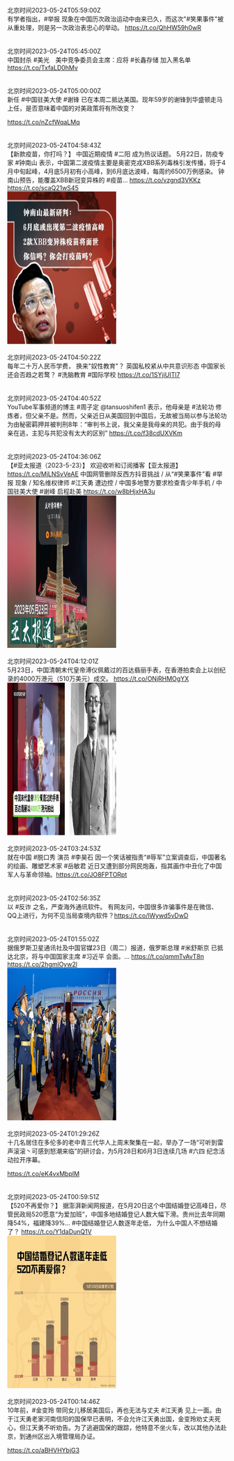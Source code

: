 北京时间2023-05-24T05:59:00Z<br>有学者指出，#举报 现象在中国历次政治运动中由来已久，而这次"#笑果事件"被从重处理，则是另一次政治表忠心的举动。
https://t.co/QhHW59h0wR<br><br><br>北京时间2023-05-24T05:45:00Z<br>中国封杀 #美光　美中竞争委员会主席：应将 #长鑫存储 加入黑名单 https://t.co/TxfaLD0hMv<br><br><br>北京时间2023-05-24T05:00:00Z<br>新任 #中国驻美大使 #谢锋 已在本周二抵达美国。现年59岁的谢锋到华盛顿走马上任，是否意味着中国的对美政策将有所改变？

https://t.co/nZcfWqaLMq<br><br><br>北京时间2023-05-24T04:58:43Z<br>【新款疫苗，你打吗？】
中国近期疫情 #二阳 成为热议话题。
5月22日，防疫专家 #钟南山 表示，中国第二波疫情主要是奥密克戎XBB系列毒株引发传播，将于4月中旬起峰，4月底5月初有小高峰，到6月底达波峰，每周约6500万例感染。
钟南山预告，能覆盖XBB新冠变异株的 #疫苗… https://t.co/vzgnd3VKKz https://t.co/scaQ21wS45<br><img src='/temp/image/2023/u-Month-5/1661114460138774557_0.jpg' width='250' height='350'><br><br>北京时间2023-05-24T04:50:22Z<br>每年二十万人民币学费， 换来"奴性教育"？
英国私校紧从中共意识形态   中国家长还会否趋之若鹜？
#洗脑教育 #国际学校  https://t.co/1SYjiUITl7<br><br><br>北京时间2023-05-24T04:40:52Z<br>YouTube军事频道的博主 #周子定
@tansuoshifen1 表示，他母亲是 #法轮功 修炼者，但父亲不是。然而，父亲近日从美国回到中国后，无故被当局以参与法轮功为由秘密羁押并被判刑8年：“审判书上说，我父亲是我母亲的共犯。由于我的母亲在逃，主犯与共犯没有太大的区别”
https://t.co/f38cdUXVKm<br><br><br>北京时间2023-05-24T04:36:06Z<br>【#亚太报道（2023-5-23）】
欢迎收听和订阅播客【亚太报道】 https://t.co/MjLNSvVeAE
中国网管删除反西方抖音挑战 / 从“#笑果事件”看 #举报 现象 / 知名维权律师 #江天勇 遭边控 / 中国多地警方要求检查青少年手机 / 中国驻美大使 #谢峰 启程赴美 https://t.co/w8bHjxHA3u<br><img src='/temp/image/2023/u-Month-5/1661108768153673742_0.jpg' width='250' height='350'><br><br>北京时间2023-05-24T04:12:01Z<br>5月23日，中国清朝末代皇帝溥仪佩戴过的百达翡丽手表，在香港拍卖会上以创纪录的4000万港元（510万美元）成交。 https://t.co/ONjRHMOgYX<br><img src='/temp/video/2023/u-Month-5/b-Day-24/RFA_Chinese/1661102704624541699_0.jpg' width='250' height='350'><br><br>北京时间2023-05-24T03:24:53Z<br>就在中国 #脱口秀 演员 #李昊石 因一个笑话被指责“#辱军”立案调查后，中国著名的绘画、雕塑艺术家 #岳敏君 近日又遭到部分网民炮轰，指其画作中丑化了中国军人与革命领袖。https://t.co/JO8FPTORpt<br><br><br>北京时间2023-05-24T02:56:35Z<br>以 #反诈 之名，严查海外通讯软件。
有网友问，中国很多诈骗事件是在微信、QQ上进行，为何不见当局查境内软件？https://t.co/lWywd5vDwD<br><br><br>北京时间2023-05-24T01:55:02Z<br>据俄罗斯卫星通讯社及中国官媒23日（周二）报道，俄罗斯总理 #米舒斯京 已抵达北京，将与中国国家主席 #习近平 会面。… https://t.co/qmmTvAvT8n https://t.co/2hgmlOyw2l<br><img src='/temp/image/2023/u-Month-5/1661068231090552832_0.jpg' width='250' height='350'><br><br>北京时间2023-05-24T01:29:26Z<br>十几名居住在多伦多的老中青三代华人上周末聚集在一起，举办了一场“可听到雷声滚滚丶可感到怒潮来临”的研讨会，为5月28日和6月3日连续几场 #六四 纪念活动拉开序幕。

https://t.co/eK4vxMbplM<br><br><br>北京时间2023-05-24T00:59:51Z<br>【520不再爱你？】
据澎湃新闻网报道，在5月20日这个中国结婚登记高峰日，尽管民政局520愿意“为爱加班”，中国多地结婚登记人数大幅下滑。贵州比去年同期降54%，福建降39%...
#中国结婚登记人数逐年走低， 为什么中国人不想结婚了？ https://t.co/Y1daDunQ1V<br><img src='/temp/image/2023/u-Month-5/1661054343431307291_0.jpg' width='250' height='350'><br><br>北京时间2023-05-24T00:14:46Z<br>10年前，#金变玲 带同女儿移居美国后，再也无法与丈夫 #江天勇 见上一面。由于江天勇老家河南信阳的国保早已表明，不会允许江天勇出国，金变玲劝丈夫死心，但江天勇不听劝告。为了逃避国保的跟踪，他特意不坐火车，改以其他办法赴京，到通州区出入境管理局办证。

https://t.co/aBHVHYbjG3<br><br><br>